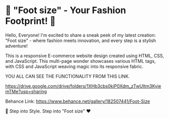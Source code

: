 # 👠 "Foot size" - Your Fashion Footprint! 👠

Hello, Everyone! I'm excited to share a sneak peek of my latest creation: "Foot size" - where fashion meets innovation, and every step is a stylish adventure!

This is a responsive E-commerce website design created using HTML, CSS, and JavaScript. 
This multi-page wonder showcases various HTML tags, with CSS and JavaScript weaving magic into its responsive fabric.


YOU ALL CAN SEE THE FUNCTIONALITY FROM THIS LINK. 

https://drive.google.com/drive/folders/1XHb3cbs0kiP0Xdm_zTwUItm3KyiemTMe?usp=sharing


Behance Link: https://www.behance.net/gallery/182507441/Foot-Size

👣 Step into Style. Step into "Foot size" ❤


